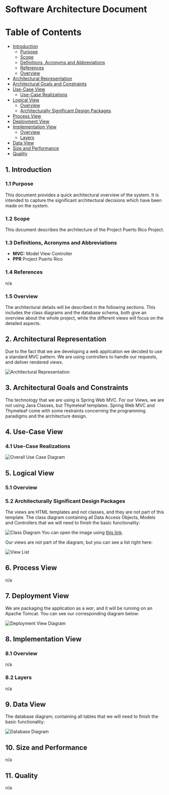 # Software Architecture Document

# Table of Contents
- [Introduction](#1-introduction)
    - [Purpose](#11-purpose)
    - [Scope](#12-scope)
    - [Definitions, Acronyms and Abbreviations](#13-definitions-acronyms-and-abbreviations)
    - [References](#14-references)
    - [Overview](#15-overview)
- [Architectural Representation](#2-architectural-representation)
- [Architectural Goals and Constraints](#3-architectural-goals-and-constraints)
- [Use-Case View](#4-use-case-view)
    - [Use-Case Realizations](#41-use-case-realizations)
- [Logical View](#5-logical-view)
    - [Overview](#51-overview)
    - [Architecturally Significant Design Packages](#52-architecturally-significant-design-packages)
- [Process View](#6-process-view)
- [Deployment View](#7-deployment-view)
- [Implementation View](#8-implementation-view)
    - [Overview](#81-overview)
    - [Layers](#82-layers)
- [Data View](#9-data-view)
- [Size and Performance](#10-size-and-performance)
- [Quality](#11-quality)

## 1. Introduction
### 1.1 Purpose
This document provides a quick architectural overview of the system. It is intended to capture the significant architectural decisions which have been made on the system.

### 1.2 Scope
This document describes the architecture of the Project Puerto Rico Project.

### 1.3 Definitions, Acronyms and Abbreviations
- **MVC:** Model View Controller
- **PPR** Project Puerto Rico
### 1.4 References
n/a
### 1.5 Overview
The architectural details will be described in the following sections.
This includes the class diagrams and the database schema, both give an overview about the whole project, while the different views will focus on the detailed aspects.
## 2. Architectural Representation
Due to the fact that we are developing a web application we decided to use a standard MVC pattern.
We are using controllers to handle our requests, and deliver rendered views.

![Architectural Representation](../Diagrams/Architecture/ArchitecturalRepresentation.png)

## 3. Architectural Goals and Constraints
The technology that we are using is Spring Web MVC.
For our Views, we are not using Java Classes, but Thymeleaf templates.
Spring Web MVC and Thymeleaf come with some restraints concerning the programming paradigms and the architecture design.
## 4. Use-Case View
### 4.1 Use-Case Realizations

![Overall Use Case Diagram](../Diagrams/PPR-UseCases.jpg)

## 5. Logical View
### 5.1 Overview
### 5.2 Architecturally Significant Design Packages
The views are HTML templates and not classes, and they are not part of this template.
The class diagram containing all Data Access Objects, Models and Controllers that we will need to finish the basic functionality:

![Class Diagram](../Diagrams/Architecture/classDiagramAreas.jpg)
You can open the image using [this link](https://raw.githubusercontent.com/DrFelder/ppr-documentation/master/Diagrams/Architecture/classDiagramAreas.jpg).
 
Our views are not part of the diagram, but you can see a list right here:

![View List](../Diagrams/Architecture/ViewList.png)

## 6. Process View
n/a
## 7. Deployment View
We are packaging the application as a *war*, and it will be running on an Apache Tomcat.
You can see our corresponding diagram below:

![Deployment View Diagram](../Diagrams/Architecture/DeploymentViewDiagram.jpg)

## 8. Implementation View
### 8.1 Overview
n/a
### 8.2 Layers
n/a
## 9. Data View
The database diagram; containing all tables that we will need to finish the basic functionality:

![Database Diagram](../Diagrams/Architecture/databaseDiagram.jpg)

## 10. Size and Performance
n/a
## 11. Quality
n/a
